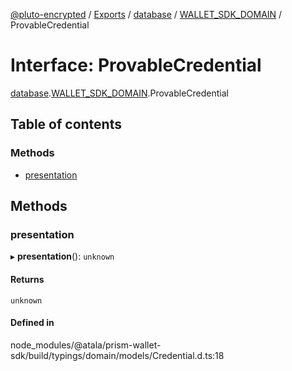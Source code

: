 [@pluto-encrypted](../README.md) / [Exports](../modules.md) / [database](../modules/database.md) / [WALLET\_SDK\_DOMAIN](../modules/database.WALLET_SDK_DOMAIN.md) / ProvableCredential

# Interface: ProvableCredential

[database](../modules/database.md).[WALLET\_SDK\_DOMAIN](../modules/database.WALLET_SDK_DOMAIN.md).ProvableCredential

## Table of contents

### Methods

- [presentation](database.WALLET_SDK_DOMAIN.ProvableCredential.md#presentation)

## Methods

### presentation

▸ **presentation**(): `unknown`

#### Returns

`unknown`

#### Defined in

node_modules/@atala/prism-wallet-sdk/build/typings/domain/models/Credential.d.ts:18
